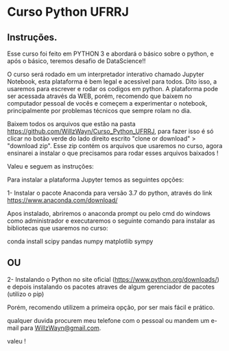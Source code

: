 # Curso Python UFRRJ

## Instruções.

Esse curso foi feito em PYTHON 3 e abordará o básico sobre o python, e após o básico, teremos desafio de DataScience!! 

O curso será rodado em um interpretador interativo chamado Jupyter Notebook, esta plataforma é bem legal e acessivel para todos. Dito isso, a usaremos para escrever e rodar os codigos em python. A plataforma pode ser acessada através da WEB, porém, recomendo que baixem no computador pessoal de vocês e começem a experimentar o notebook, principalmente por problemas técnicos que sempre rolam no dia.

Baixem todos os arquivos que estão na pasta https://github.com/WillzWayn/Curso_Python_UFRRJ, para fazer isso é só clicar no botão verde do lado direito escrito "clone or download" > "download zip". Esse zip contém os arquivos que usaremos no curso, agora ensinarei a instalar o que precisamos para rodar esses arquivos baixados !

Valeu e seguem as instruções:

Para instalar a plataforma Jupyter temos as seguintes opções:

1- Instalar o pacote Anaconda para versão 3.7 do python, através do link
https://www.anaconda.com/download/

Apos instalado, abriremos o anaconda prompt ou pelo cmd do windows como administrador e executaremos o seguinte comando para instalar as bibliotecas que usaremos no curso:

conda install scipy pandas numpy matplotlib sympy

## OU

2- Instalando o Python no site oficial (https://www.python.org/downloads/)
e depois instalando os pacotes atraves de algum gerenciador de pacotes (utilizo o pip)

Porém, recomendo utilizem a primeira opção, por ser mais fácil e prático. 

qualquer duvida procurem meu telefone com o pessoal ou mandem um e-mail para WillzWayn@gmail.com.

valeu !
